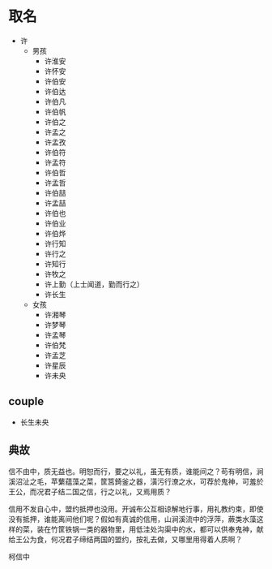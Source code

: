# 取名

- 许
  - 男孩
    - 许淮安
    - 许怀安
    - 许伯安
    - 许伯达
    - 许伯凡
    - 许伯帆
    - 许伯之
    - 许孟之
    - 许孟孜
    - 许伯符
    - 许孟符
    - 许伯哲
    - 许孟哲
    - 许伯喆
    - 许孟喆
    - 许伯也
    - 许伯业
    - 许伯烨
    - 许行知
    - 许行之
    - 许知行
    - 许牧之
    - 许上勤（上士闻道，勤而行之）
    - 许长生
  - 女孩
    - 许湘琴
    - 许梦琴
    - 许孟琴
    - 许伯梵
    - 许孟芝
    - 许星辰
    - 许未央

## couple

- 长生未央

## 典故

信不由中，质无益也。明恕而行，要之以礼，虽无有质，谁能间之？苟有明信，涧溪沼沚之毛，苹蘩蕴藻之菜，筐筥錡釜之器，潢污行潦之水，可荐於鬼神，可羞於王公，而况君子结二国之信，行之以礼，又焉用质？

信用不发自心中，盟约抵押也没用。开诚布公互相谅解地行事，用礼教约束，即使没有抵押，谁能离间他们呢？假如有真诚的信用，山涧溪流中的浮萍，蕨类水藻这样的菜，装在竹筐铁锅一类的器物里，用低洼处沟渠中的水，都可以供奉鬼神，献给王公为食，何况君子缔结两国的盟约，按礼去做，又哪里用得着人质啊？

柯信中

